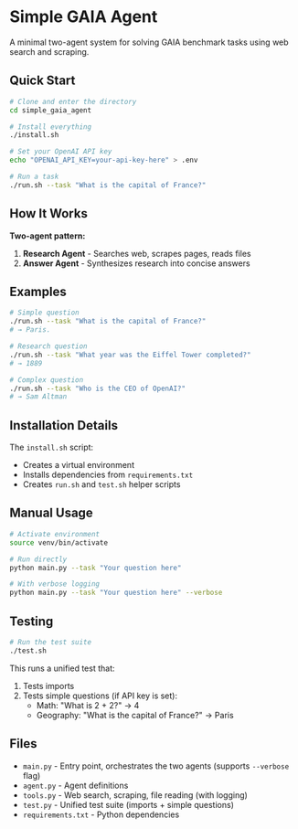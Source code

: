 # Simple GAIA Agent

A minimal two-agent system for solving GAIA benchmark tasks using web search and scraping.

## Quick Start

```bash
# Clone and enter the directory
cd simple_gaia_agent

# Install everything
./install.sh

# Set your OpenAI API key
echo "OPENAI_API_KEY=your-api-key-here" > .env

# Run a task
./run.sh --task "What is the capital of France?"
```

## How It Works

**Two-agent pattern:**
1. **Research Agent** - Searches web, scrapes pages, reads files
2. **Answer Agent** - Synthesizes research into concise answers

## Examples

```bash
# Simple question
./run.sh --task "What is the capital of France?"
# → Paris.

# Research question  
./run.sh --task "What year was the Eiffel Tower completed?"
# → 1889

# Complex question
./run.sh --task "Who is the CEO of OpenAI?"
# → Sam Altman
```

## Installation Details

The `install.sh` script:
- Creates a virtual environment
- Installs dependencies from `requirements.txt`
- Creates `run.sh` and `test.sh` helper scripts

## Manual Usage

```bash
# Activate environment
source venv/bin/activate

# Run directly
python main.py --task "Your question here"

# With verbose logging
python main.py --task "Your question here" --verbose
```

## Testing

```bash
# Run the test suite
./test.sh
```

This runs a unified test that:
1. Tests imports
2. Tests simple questions (if API key is set):
   - Math: "What is 2 + 2?" → 4
   - Geography: "What is the capital of France?" → Paris

## Files

- `main.py` - Entry point, orchestrates the two agents (supports `--verbose` flag)
- `agent.py` - Agent definitions  
- `tools.py` - Web search, scraping, file reading (with logging)
- `test.py` - Unified test suite (imports + simple questions)
- `requirements.txt` - Python dependencies 